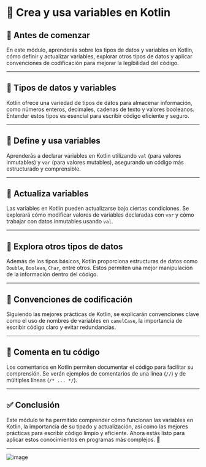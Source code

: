 # 📌 Crea y usa variables en Kotlin  

## 🏁 Antes de comenzar  
En este módulo, aprenderás sobre los tipos de datos y variables en Kotlin, cómo definir y actualizar variables, explorar otros tipos de datos y aplicar convenciones de codificación para mejorar la legibilidad del código.  

---

## 🔹 Tipos de datos y variables  
Kotlin ofrece una variedad de tipos de datos para almacenar información, como números enteros, decimales, cadenas de texto y valores booleanos. Entender estos tipos es esencial para escribir código eficiente y seguro.  

---

## 🔹 Define y usa variables  
Aprenderás a declarar variables en Kotlin utilizando `val` (para valores inmutables) y `var` (para valores mutables), asegurando un código más estructurado y comprensible.  

---

## 🔹 Actualiza variables  
Las variables en Kotlin pueden actualizarse bajo ciertas condiciones. Se explorará cómo modificar valores de variables declaradas con `var` y cómo trabajar con datos inmutables usando `val`.  

---

## 🔹 Explora otros tipos de datos  
Además de los tipos básicos, Kotlin proporciona estructuras de datos como `Double`, `Boolean`, `Char`, entre otros. Estos permiten una mejor manipulación de la información dentro del código.  

---

## 🔹 Convenciones de codificación  
Siguiendo las mejores prácticas de Kotlin, se explicarán convenciones clave como el uso de nombres de variables en `camelCase`, la importancia de escribir código claro y evitar redundancias.  

---

## 🔹 Comenta en tu código  
Los comentarios en Kotlin permiten documentar el código para facilitar su comprensión. Se verán ejemplos de comentarios de una línea (`//`) y de múltiples líneas (`/* ... */`).  

---

## ✅ Conclusión  
Este módulo te ha permitido comprender cómo funcionan las variables en Kotlin, la importancia de su tipado y actualización, así como las mejores prácticas para escribir código limpio y eficiente. Ahora estás listo para aplicar estos conocimientos en programas más complejos. 🚀  

---
![image](https://github.com/user-attachments/assets/bf992e2f-00fb-4ffc-9ec5-62c87b6f18a7)

